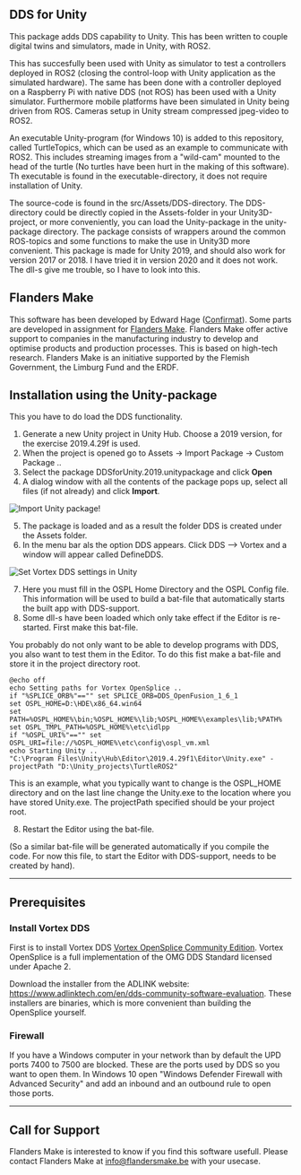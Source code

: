 ## DDS for Unity
This package adds DDS capability to Unity. This has been written to couple digital twins and simulators, made in Unity, with ROS2. 

This has succesfully been used with Unity as simulator to test a controllers deployed in ROS2 (closing the control-loop with Unity application as the simulated hardware). The same has been done with a controller deployed on a Raspberry Pi with native DDS (not ROS) has been used with a Unity simulator. 
Furthermore mobile platforms have been simulated in Unity being driven from ROS. Cameras setup in Unity stream compressed jpeg-video to ROS2. 

An executable Unity-program (for Windows 10) is added to this repository, called TurtleTopics, which can be used as an example to communicate with ROS2. This includes streaming images from a "wild-cam" mounted to the head of the turtle (No turtles have been hurt in the making of this software).
Th executable is found in the executable-directory, it does not require installation of Unity. 

The source-code is found in the src/Assets/DDS-directory. The DDS-directory could be directly copied in the Assets-folder in your Unity3D-project, or more conveniently, you can load the Unity-package in the unity-package directory.
The package consists of wrappers around the common ROS-topics and some functions to make the use in Unity3D more convenient. This package is made for Unity 2019, and should also work for version 2017 or 2018. I have tried it in version 2020 and it does not work. The dll-s give me trouble, so I have to look into this.

## Flanders Make
This software has been developed by Edward Hage ([Confirmat](https://www.confirmat.nl)). Some parts are developed in assignment for [Flanders Make](https://www.flandersmake.be/). Flanders Make offer active support to companies in the manufacturing industry to develop and optimise products and production processes. This is based on high-tech research.
Flanders Make is an initiative supported by the Flemish Government, the Limburg Fund and the ERDF.

## Installation using the Unity-package

This you have to do load the DDS functionality.

1. Generate a new Unity project in Unity Hub. Choose a 2019 version, for the exercise 2019.4.29f is used.
2. When the  project is opened go to Assets -> Import Package -> Custom Package .. 
3. Select the package DDSforUnity.2019.unitypackage and click **Open**
4. A dialog window with all the contents of the package pops up, select all files (if not already) and click **Import**.

![Import Unity package](https://bitbucket.org/edhage/dds-for-unity/downloads/window_import_DDS_for_unity.png)!

5. The package is loaded and as a result the folder DDS is created under the Assets folder.
6. In the menu bar als the option DDS appears. Click DDS --> Vortex and a window will appear called DefineDDS.

![Set Vortex DDS settings in Unity](https://bitbucket.org/edhage/dds-for-unity/downloads/define_dds_window.png)

7. Here you must fill in the OSPL Home Directory and the OSPL Config file. This information will be used to build a bat-file that automatically starts the built app with DDS-support.
8. Some dll-s have been loaded which only take effect if the Editor is re-started. First make this bat-file.

You probably do not only want to be able to develop programs with DDS, you also want to test them in the Editor. To do this fist make a bat-file and store it in the project directory root.

```
@echo off
echo Setting paths for Vortex OpenSplice ..
if "%SPLICE_ORB%"=="" set SPLICE_ORB=DDS_OpenFusion_1_6_1
set OSPL_HOME=D:\HDE\x86_64.win64
set PATH=%OSPL_HOME%\bin;%OSPL_HOME%\lib;%OSPL_HOME%\examples\lib;%PATH%
set OSPL_TMPL_PATH=%OSPL_HOME%\etc\idlpp
if "%OSPL_URI%"=="" set OSPL_URI=file://%OSPL_HOME%\etc\config\ospl_vm.xml
echo Starting Unity ..
"C:\Program Files\Unity\Hub\Editor\2019.4.29f1\Editor\Unity.exe" -projectPath "D:\Unity_projects\TurtleROS2"
```

This is an example, what you typically want to change is the OSPL_HOME directory and on the last line change the Unity.exe to the location where you have stored Unity.exe. The projectPath specified should be your project root.

8. Restart the Editor using the bat-file.

(So a similar bat-file will be generated automatically if you compile the code. For now this file, to start the Editor with DDS-support, needs to be created by hand).


---

## Prerequisites

### Install Vortex DDS

First is to install Vortex DDS [Vortex OpenSplice Community Edition](https://github.com/ADLINK-IST/opensplice). Vortex OpenSplice is a full implementation of the OMG DDS Standard licensed under Apache 2. 

Download the installer from the ADLINK website: https://www.adlinktech.com/en/dds-community-software-evaluation.
These installers are binaries, which is more convenient than building the OpenSplice yourself.

### Firewall ###
If you have a Windows computer in your network than by default the UPD ports 7400 to 7500 are blocked. These are the ports used by DDS so you want to open them. In Windows 10 open "Windows Defender Firewall with Advanced Security" and add an inbound and an outbound rule to open those ports.

---
## Call for Support
Flanders Make is interested to know if you find this software usefull. Please contact Flanders Make at info@flandersmake.be with your usecase. 

